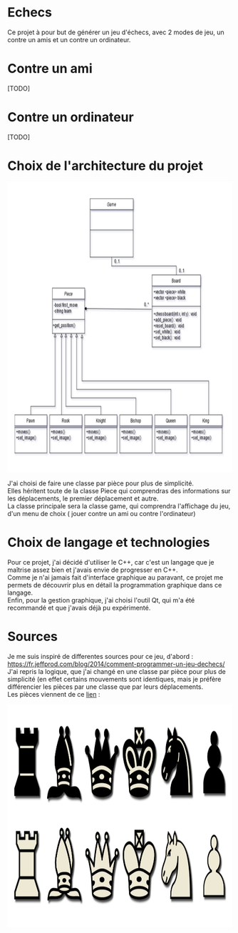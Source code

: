 # Echecs

Ce projet à pour but de générer un jeu d'échecs, avec 2 modes de jeu, un contre un amis et un contre un ordinateur.

# Contre un ami

[TODO]

# Contre un ordinateur

[TODO]

# Choix de l'architecture du projet 

<p align="center">
<img src="images/diagramme.png" height="650" />
</p>

J'ai choisi de faire une classe par pièce pour plus de simplicité.  
Elles héritent toute de la classe Piece qui comprendras des informations sur les déplacements, le premier déplacement et autre.  
La classe principale sera la classe game, qui comprendra l'affichage du jeu, d'un menu de choix ( jouer contre un ami ou contre l'ordinateur)  

# Choix de langage et technologies

Pour ce projet, j'ai décidé d'utiliser le C++, car c'est un langage que je maîtrise assez bien et j'avais envie de progresser en C++.  
Comme je n'ai jamais fait d'interface graphique au paravant, ce projet me permets de découvrir plus en détail la programmation graphique dans ce langage.  
Enfin, pour la gestion graphique, j'ai choisi l'outil Qt, qui m'a été recommandé et que j'avais déjà pu expérimenté.  

# Sources

Je me suis inspiré de differentes sources pour ce jeu, d'abord : https://fr.jeffprod.com/blog/2014/comment-programmer-un-jeu-dechecs/  
J'ai repris la logique, que j'ai changé en une classe par pièce pour plus de simplicité (en effet certains mouvements sont identiques, mais je préfère différencier les pièces par une classe que par leurs déplacements.  
Les pièces viennent de ce [lien](https://www.cleanpng.com/png-chess-piece-knight-rook-clip-art-chess-pieces-585652/download-png.html) : 
<p align="center">
<img src="images/chesspiece.png" height="500" />
</p>
